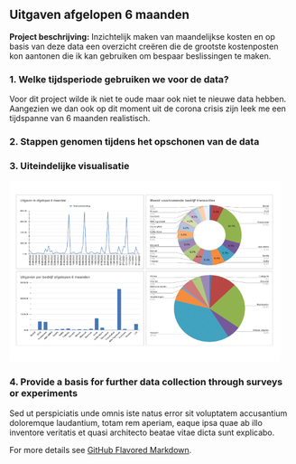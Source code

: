 ## Uitgaven afgelopen 6 maanden

**Project beschrijving:** Inzichtelijk maken van maandelijkse kosten en op basis van deze data een overzicht creëren die de grootste kostenposten kon aantonen die ik kan gebruiken om bespaar beslissingen te maken.

### 1. Welke tijdsperiode gebruiken we voor de data?

Voor dit project wilde ik niet te oude maar ook niet te nieuwe data hebben. Aangezien we dan ook op dit moment uit de corona crisis zijn leek me een tijdspanne van 6 maanden realistisch. 

### 2. Stappen genomen tijdens het opschonen van de data

### 3. Uiteindelijke visualisatie

<img src="images/personal_project_uitgaven_afgelopen_6_maanden.png?raw=true"/>

### 4. Provide a basis for further data collection through surveys or experiments

Sed ut perspiciatis unde omnis iste natus error sit voluptatem accusantium doloremque laudantium, totam rem aperiam, eaque ipsa quae ab illo inventore veritatis et quasi architecto beatae vitae dicta sunt explicabo. 

For more details see [GitHub Flavored Markdown](https://guides.github.com/features/mastering-markdown/).
